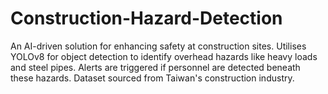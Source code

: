 # Construction-Hazard-Detection
An AI-driven solution for enhancing safety at construction sites. Utilises YOLOv8 for object detection to identify overhead hazards like heavy loads and steel pipes. Alerts are triggered if personnel are detected beneath these hazards. Dataset sourced from Taiwan's construction industry.
